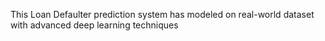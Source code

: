 This Loan Defaulter prediction system has modeled on real-world dataset with advanced deep learning techniques
